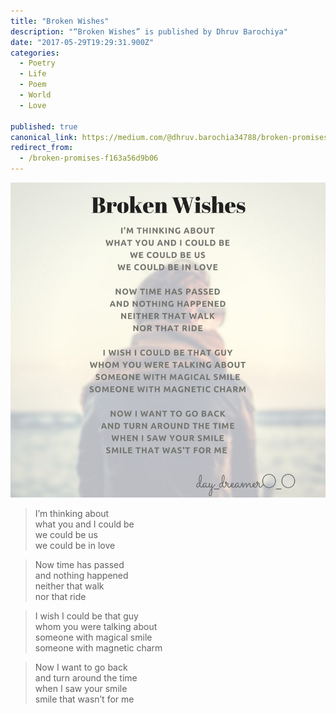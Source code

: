 ```yaml
---
title: "Broken Wishes"
description: "“Broken Wishes” is published by Dhruv Barochiya"
date: "2017-05-29T19:29:31.900Z"
categories: 
  - Poetry
  - Life
  - Poem
  - World
  - Love

published: true
canonical_link: https://medium.com/@dhruv.barochia34788/broken-promises-f163a56d9b06
redirect_from:
  - /broken-promises-f163a56d9b06
---
```


![](./asset-1.jpeg)

> I’m thinking about   
> what you and I could be  
> we could be us  
> we could be in love

> Now time has passed   
> and nothing happened  
> neither that walk  
> nor that ride

> I wish I could be that guy   
> whom you were talking about   
> someone with magical smile  
> someone with magnetic charm

> Now I want to go back   
> and turn around the time  
> when I saw your smile  
> smile that wasn’t for me
